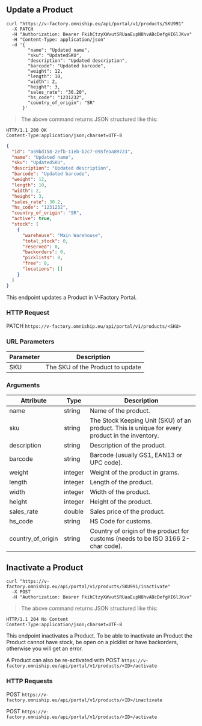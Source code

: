 ## Update a Product

```shell
curl "https://v-factory.omniship.eu/api/portal/v1/products/SKU991"
  -X PATCH
  -H "Authorization: Bearer FkihCtzyXWvutSRUaaEupN8hvABcDefgHI6lJKvv"
  -H "Content-Type: application/json"
  -d '{
        "name": "Updated name",
        "sku": "UpdatedSKU",
        "description": "Updated description",
        "barcode": "Updated barcode",
        "weight": 12,
        "length": 10,
        "width": 2,
        "height": 3,
        "sales_rate": "30.20",
        "hs_code": "1231232",
        "country_of_origin": "SR"
      }'
```

> The above command returns JSON structured like this:

```
HTTP/1.1 200 OK
Content-Type:application/json;charset=UTF-8
```
```json
{
  "id": "a59bd158-2efb-11eb-b2c7-095feaa89723",
  "name": "Updated name",
  "sku": "UpdatedSKU",
  "description": "Updated description",
  "barcode": "Updated barcode",
  "weight": 12,
  "length": 10,
  "width": 2,
  "height": 3,
  "sales_rate": 30.2,
  "hs_code": "1231232",
  "country_of_origin": "SR",
  "active": true,
  "stock": [
    {
      "warehouse": "Main Warehouse",
      "total_stock": 0,
      "reserved": 0,
      "backorders": 0,
      "picklists": 0,
      "free": 0,
      "locations": []
    }
  ]
}
```

This endpoint updates a Product in V-Factory Portal.

### HTTP Request

<span class="http-verb patch">PATCH</span> `https://v-factory.omniship.eu/api/portal/v1/products/<SKU>`

### URL Parameters

Parameter | Description
--------- | -----------
SKU | The SKU of the <span class="object">Product</span> to update

### Arguments

Attribute | Type | Description
--------- | ----------- | ----------
name | <span class="type">string</span> | Name of the product.
sku | <span class="type">string</span> | The Stock Keeping Unit (SKU) of an product. This is unique for every product in the inventory.
description | <span class="type">string</span> | Description of the product.
barcode | <span class="type">string</span> | Barcode (usually GS1, EAN13 or UPC code).
weight | <span class="type">integer</span> | Weight of the product in grams.
length | <span class="type">integer</span> | Length of the product.
width | <span class="type">integer</span> | Width of the product.
height | <span class="type">integer</span> | Height of the product.
sales_rate | <span class="type">double</span> | Sales price of the product.
hs_code | <span class="type">string</span> | HS Code for customs.
country_of_origin | <span class="type">string</span> | Country of origin of the product for customs (needs to be ISO 3166 2-char code).

## Inactivate a Product

```shell
curl "https://v-factory.omniship.eu/api/portal/v1/products/SKU991/inactivate"
  -X POST
  -H "Authorization: Bearer FkihCtzyXWvutSRUaaEupN8hvABcDefgHI6lJKvv"
```

> The above command returns JSON structured like this:

```
HTTP/1.1 204 No Content
Content-Type:application/json;charset=UTF-8
```

This endpoint inactivates a Product. To be able to inactivate an Product the Product cannot have stock, be open
on a picklist or have backorders, otherwise you will get an error.

A Product can also be re-activated with <span class="http-verb post">POST</span> `https://v-factory.omniship.eu/api/portal/v1/products/<ID>/activate`

### HTTP Requests

<span class="http-verb post">POST</span> `https://v-factory.omniship.eu/api/portal/v1/products/<ID>/inactivate`

<span class="http-verb post">POST</span> `https://v-factory.omniship.eu/api/portal/v1/products/<ID>/activate`
